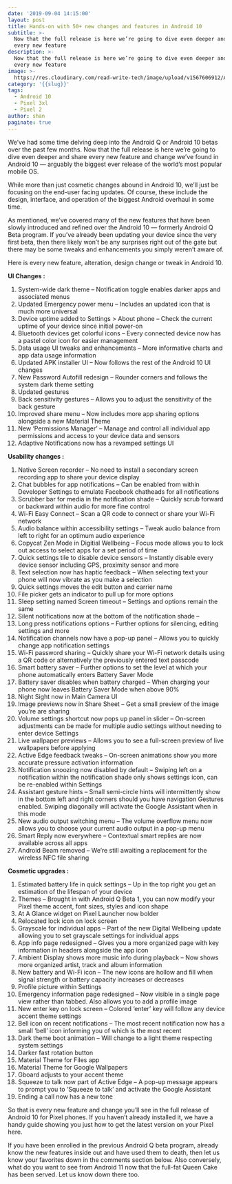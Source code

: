 ```yaml
---
date: '2019-09-04 14:15:00'
layout: post
title: Hands-on with 50+ new changes and features in Android 10
subtitle: >-
  Now that the full release is here we’re going to dive even deeper and share
  every new feature
description: >-
  Now that the full release is here we’re going to dive even deeper and share
  every new feature
image: >-
  https://res.cloudinary.com/read-write-tech/image/upload/v1567606912/Android-10-light-logo-1_mg2axd.jpg
category: '{{slug}}'
tags:
  - Android 10
  - Pixel 3xl
  - Pixel 2
author: shan
paginate: true
---
```


We’ve had some time delving deep into the Android Q or Android 10 betas over the past few months. Now that the full release is here we’re going to dive even deeper and share every new feature and change we’ve found in Android 10 — arguably the biggest ever release of the world’s most popular mobile OS.


While more than just cosmetic changes abound in Android 10, we’ll just be focusing on the end-user facing updates. Of course, these include the design, interface, and operation of the biggest Android overhaul in some time.


As mentioned, we’ve covered many of the new features that have been slowly introduced and refined over the Android 10 — formerly Android Q Beta program. If you’ve already been updating your device since the very first beta, then there likely won’t be any surprises right out of the gate but there may be some tweaks and enhancements you simply weren’t aware of.


Here is every new feature, alteration, design change or tweak in Android 10.

**UI Changes
:**

1. System-wide dark theme – Notification toggle enables darker apps and associated menus
2. Updated Emergency power menu – Includes an updated icon that is much more universal
3. Device uptime added to Settings > About phone – Check the current uptime of your device since initial power-on
4. Bluetooth devices get colorful icons – Every connected device now has a pastel color icon for easier management
5. Data usage UI tweaks and enhancements – More informative charts and app data usage information
6. Updated APK installer UI – Now follows the rest of the Android 10 UI changes
7. New Password Autofill redesign – Rounder corners and follows the system dark theme setting
8. Updated gestures
9. Back sensitivity gestures – Allows you to adjust the sensitivity of the back gesture
10. Improved share menu – Now includes more app sharing options alongside a new Material Theme
11. New ‘Permissions Manager’ – Manage and control all individual app permissions and access to your device data and sensors
12. Adaptive Notifications now has a revamped settings UI

**Usability changes
:**

1. Native Screen recorder – No need to install a secondary screen recording app to share your device display
2. Chat bubbles for app notifications – Can be enabled from within Developer Settings to emulate Facebook chatheads for all notifications
3. Scrubber bar for media in the notification shade – Quickly scrub forward or backward within audio for more fine control
4. Wi-Fi Easy Connect – Scan a QR code to connect or share your Wi-Fi network
5. Audio balance within accessibility settings – Tweak audio balance from left to right for an optimum audio experience
6. Copycat Zen Mode in Digitial Wellbeing – Focus mode allows you to lock out access to select apps for a set period of time
7. Quick settings tile to disable device sensors – Instantly disable every device sensor including GPS, proximity sensor and more
8. Text selection now has haptic feedback – When selecting text your phone will now vibrate as you make a selection
9. Quick settings moves the edit button and carrier name
10. File picker gets an indicator to pull up for more options
11. Sleep setting named Screen timeout – Settings and options remain the same
12. Silent notifications now at the bottom of the notification shade –
13. Long press notifications options – Further options for silencing, editing settings and more
14. Notification channels now have a pop-up panel – Allows you to quickly change app notification settings
15. Wi-Fi password sharing – Quickly share your Wi-Fi network details using a QR code or alternatively the previously entered text passcode
16. Smart battery saver – Further options to set the level at which your phone automatically enters Battery Saver Mode
17. Battery saver disables when battery charged – When charging your phone now leaves Battery Saver Mode when above 90%
18. Night Sight now in Main Camera UI
19. Image previews now in Share Sheet – Get a small preview of the image you’re are sharing
20. Volume settings shortcut now pops up panel in slider – On-screen adjustments can be made for multiple audio settings without needing to enter device Settings
21. Live wallpaper previews – Allows you to see a full-screen preview of live wallpapers before applying
22. Active Edge feedback tweaks – On-screen animations show you more accurate pressure activation information
23. Notification snoozing now disabled by default – Swiping left on a notification within the notification shade only shows settings icon, can be re-enabled within Settings
24. Assistant gesture hints – Small semi-circle hints will intermittently show in the bottom left and right corners should you have navigation Gestures enabled. Swiping diagonally will activate the Google Assistant when in this mode
25. New audio output switching menu – The volume overflow menu now allows you to choose your current audio output in a pop-up menu
26. Smart Reply now everywhere – Contextual smart replies are now available across all apps
27. Android Beam removed – We’re still awaiting a replacement for the wireless NFC file sharing

**Cosmetic upgrades
:**

1. Estimated battery life in quick settings – Up in the top right you get an estimation of the lifespan of your device
2. Themes – Brought in with Android Q Beta 1, you can now modify your Pixel theme accent, font sizes, styles and icon shape
3. At A Glance widget on Pixel Launcher now bolder
4. Relocated lock icon on lock screen
5. Grayscale for individual apps – Part of the new Digital Wellbeing update allowing you to set grayscale settings for individual apps
6. App info page redesigned – Gives you a more organized page with key information in headers alongside the app icon
7. Ambient Display shows more music info during playback – Now shows more organized artist, track and album information
8. New battery and Wi-Fi icon – The new icons are hollow and fill when signal strength or battery capacity increases or decreases
9. Profile picture within Settings
10. Emergency information page redesigned – Now visible in a single page view rather than tabbed. Also allows you to add a profile image
11. New enter key on lock screen – Colored ‘enter’ key will follow any device accent theme settings
12. Bell icon on recent notifications – The most recent notification now has a small ‘bell’ icon informing you of which is the most recent
13. Dark theme boot animation – Will change to a light theme respecting system settings
14. Darker fast rotation button
15. Material Theme for Files app
16. Material Theme for Google Wallpapers
17. Gboard adjusts to your accent theme
18. Squeeze to talk now part of Active Edge – A pop-up message appears to prompt you to ‘Squeeze to talk’ and activate the Google Assistant
19. Ending a call now has a new tone

So that is every new feature and change you’ll see in the full release of Android 10 for Pixel phones. If you haven’t already installed it, we have a handy guide showing you just how to get the latest version on your Pixel here.


If you have been enrolled in the previous Android Q beta program, already know the new features inside out and have used them to death, then let us know your favorites down in the comments section below. Also conversely, what do you want to see from Android 11 now that the full-fat Queen Cake has been served. Let us know down there too.
